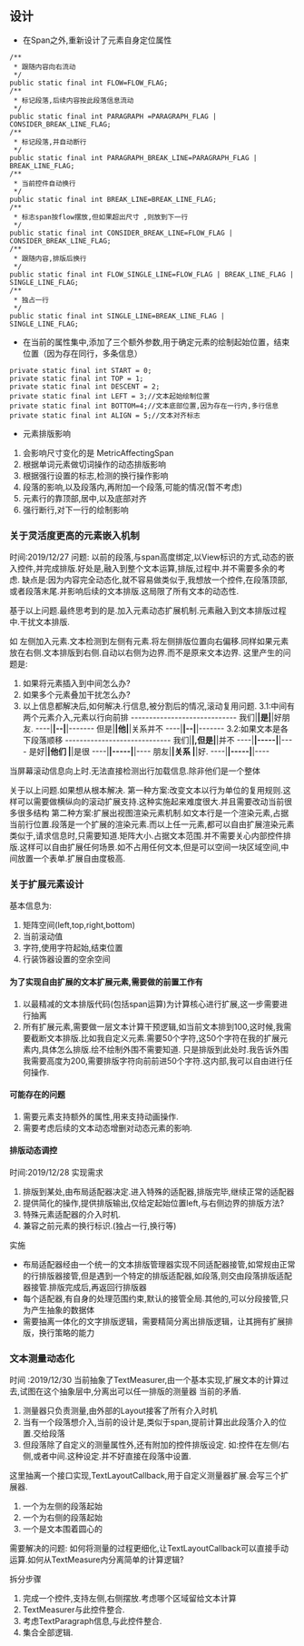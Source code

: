 ## 设计

* 在Span之外,重新设计了元素自身定位属性

```
/**
 * 跟随内容向右流动
 */
public static final int FLOW=FLOW_FLAG;
/**
 * 标记段落,后续内容按此段落信息流动
 */
public static final int PARAGRAPH =PARAGRAPH_FLAG | CONSIDER_BREAK_LINE_FLAG;
/**
 * 标记段落,并自动断行
 */
public static final int PARAGRAPH_BREAK_LINE=PARAGRAPH_FLAG | BREAK_LINE_FLAG;
/**
 * 当前控件自动换行
 */
public static final int BREAK_LINE=BREAK_LINE_FLAG;
/**
 * 标志span按flow摆放,但如果超出尺寸 ,则放到下一行
 */
public static final int CONSIDER_BREAK_LINE=FLOW_FLAG | CONSIDER_BREAK_LINE_FLAG;
/**
 * 跟随内容,排版后换行
 */
public static final int FLOW_SINGLE_LINE=FLOW_FLAG | BREAK_LINE_FLAG | SINGLE_LINE_FLAG;
/**
 * 独占一行
 */
public static final int SINGLE_LINE=BREAK_LINE_FLAG | SINGLE_LINE_FLAG;
```
* 在当前的属性集中,添加了三个额外参数,用于确定元素的绘制起始位置，结束位置（因为存在同行，多条信息）

```
private static final int START = 0;
private static final int TOP = 1;
private static final int DESCENT = 2;
private static final int LEFT = 3;//文本起始绘制位置
private static final int BOTTOM=4;//文本底部位置,因为存在一行内,多行信息
private static final int ALIGN = 5;//文本对齐标志
```


* 元素排版影响

1. 会影响尺寸变化的是 MetricAffectingSpan
2. 根据单词元素做切词操作的动态排版影响
3. 根据强行设置的标志,检测的换行操作影响
4. 段落的影响,以及段落内,再附加一个段落,可能的情况(暂不考虑)
5. 元素行的靠顶部,居中,以及底部对齐
6. 强行断行,对下一行的绘制影响


### 关于灵活度更高的元素嵌入机制
时间:2019/12/27
问题:
以前的段落,与span高度绑定,以View标识的方式,动态的嵌入控件,并完成排版.好处是,融入到整个文本运算,排版,过程中.并不需要多余的考虑.
缺点是:因为内容完全动态化,就不容易做类似于,我想放一个控件,在段落顶部,或者段落末尾.并影响后续的文本排版.这局限了所有文本的动态性.

基于以上问题.最终思考到的是.加入元素动态扩展机制.元素融入到文本排版过程中.干扰文本排版.

如 左侧加入元素.文本检测到左侧有元素.将左侧排版位置向右偏移.同样如果元素放在右侧.文本排版到右侧.自动以右侧为边界.而不是原来文本边界.
这里产生的问题是:
1. 如果将元素插入到中间怎么办?
2. 如果多个元素叠加干扰怎么办?
3. 以上信息都解决后,如何解决.行信息,被分割后的情况,滚动复用问题.
    3.1:中间有两个元素介入,元素以行向前排
        -----------------------------
        我们|******|是|******|好朋友.
        ----|******|--|******|-------
        但是|******|他|******|关系并不
        ----|******|--|******|-------
    3.2:如果文本是各下段落顺移
        -----------------------------
        我们|******|,但是|******|并不
        ----|******|-----|******|----
        是好|******|他们 |******|是很
        ----|******|-----|******|----
        朋友|******|关系 |******|好.
        ----|******|-----|******|----

当屏幕滚动信息向上时.无法直接检测出行加载信息.除非他们是一个整体

关于以上问题.如果想从根本解决.
第一种方案:改变文本以行为单位的复用规则.这样可以需要做横纵向的滚动扩展支持.这种实施起来难度很大.并且需要改动当前很多很多结构
第二种方案:扩展出视图渲染元素机制.如文本行是一个渲染元素,占据当前行位置.段落是一个扩展的渲染元素.而以上任一元素,都可以自由扩展渲染元素类似于,请求信息时,只需要知道.矩阵大小.占据文本范围.并不需要关心内部控件排版.这样可以自由扩展任何场景.如不占用任何文本,但是可以空间一块区域空间,中间放置一个表单.扩展自由度极高.


### 关于扩展元素设计
基本信息为:
1. 矩阵空间(left,top,right,bottom)
2. 当前滚动值
3. 字符,使用字符起始,结束位置
4. 行装饰器设置的空余空间


#### 为了实现自由扩展的文本扩展元素,需要做的前置工作有
1. 以最精减的文本排版代码(包括span运算)为计算核心进行扩展,这一步需要进行抽离
2. 所有扩展元素,需要做一层文本计算干预逻辑,如当前文本排到100,这时候,我需要截断文本排版.比如我自定义元素.需要50个字符,这50个字符在我的扩展元素内,具体怎么排版.绘不绘制外围不需要知道.
只是排版到此处时.我告诉外围我需要高度为200,需要排版字符向前前进50个字符.这内部,我可以自由进行任何操作.

#### 可能存在的问题
1. 需要元素支持额外的属性,用来支持动画操作.
2. 需要考虑后续的文本动态增删对动态元素的影响.



#### 排版动态调控
时间:2019/12/28
实现需求
1. 排版到某处,由布局适配器决定.进入特殊的适配器,排版完毕,继续正常的适配器
2. 提供简化的操作,提供排版输出,仅给定起始位置left,与右侧边界的排版方法?
3. 特殊元素适配器的介入时机.
4. 兼容之前元素的换行标识.(独占一行,换行等)

实施
* 布局适配器经由一个统一的文本排版管理器实现不同适配器接管,如常规由正常的行排版器接管,但是遇到一个特定的排版适配器,如段落,则交由段落排版适配器接管.排版完成后,再返回行排版器
* 每个适配器,有自身的处理范围约束,默认的接管全局.其他的,可以分段接管,只为产生抽象的数据体
* 需要抽离一体化的文字排版逻辑，需要精简分离出排版逻辑，让其拥有扩展排版，换行策略的能力


### 文本测量动态化
时间 :2019/12/30
当前抽象了TextMeasurer,由一个基本实现,扩展文本的计算过去,试图在这个抽象层中,分离出可以任一排版的测量器
当前的矛盾.
1. 测量器只负责测量,由外部的Layout接客了所有介入时机
2. 当有一个段落想介入,当前的设计是,类似于span,提前计算出此段落介入的位置.交给段落
3. 但段落除了自定义的测量属性外,还有附加的控件排版设定.
如:控件在左侧/右侧,或者中间.这种设定.并不好直接在段落中设置.

这里抽离一个接口实现,TextLayoutCallback,用于自定义测量器扩展.会写三个扩展器.
1. 一个为左侧的段落起始
2. 一个为右侧的段落起始
3. 一个是文本围着圆心的


需要解决的问题:
如何将测量的过程更细化,让TextLayoutCallback可以直接手动运算.如何从TextMeasure内分离简单的计算逻辑?


拆分步骤
1. 完成一个控件,支持左侧,右侧摆放.考虑哪个区域留给文本计算
2. TextMeasurer与此控件整合.
3. 考虑TextParagraph信息,与此控件整合.
4. 集合全部逻辑.





